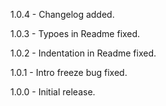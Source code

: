 1.0.4 - Changelog added.

1.0.3 - Typoes in Readme fixed.

1.0.2 - Indentation in Readme fixed.

1.0.1 - Intro freeze bug fixed.

1.0.0 - Initial release.